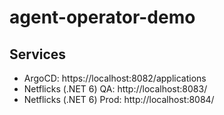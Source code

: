 # agent-operator-demo

## Services

- ArgoCD: https://localhost:8082/applications
- Netflicks (.NET 6) QA: http://localhost:8083/
- Netflicks (.NET 6) Prod: http://localhost:8084/
